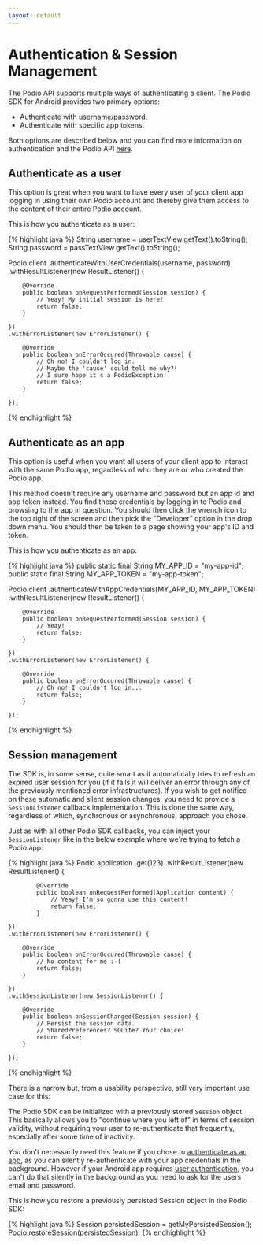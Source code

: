 ```yaml
---
layout: default
---
```

# Authentication & Session Management
The Podio API supports multiple ways of authenticating a client. The Podio SDK for Android provides two primary options:

* Authenticate with username/password.
* Authenticate with specific app tokens.

Both options are described below and you can find more information on authentication and the Podio API [here](https://developers.podio.com/authentication).

## Authenticate as a user
This option is great when you want to have every user of your client app logging in using their own Podio account and thereby give them access to the content of their entire Podio account.

This is how you authenticate as a user:

{% highlight java %}
String username = userTextView.getText().toString();
String password = passTextView.getText().toString();

Podio.client
    .authenticateWithUserCredentials(username, password)
    .withResultListener(new ResultListener<Session>() {

        @Override
        public boolean onRequestPerformed(Session session) {
            // Yeay! My initial session is here!
            return false;
        }

    })
    .withErrorListener(new ErrorListener() {

        @Override
        public boolean onErrorOccured(Throwable cause) {
            // Oh no! I couldn't log in.
            // Maybe the 'cause' could tell me why?!
            // I sure hope it's a PodioException!
            return false;
        }

    });
{% endhighlight %}

## Authenticate as an app
This option is useful when you want all users of your client app to interact with the same Podio app, regardless of who they are or who created the Podio app. 

This method doesn't require any username and password but an app id and app token instead. You find these credentials by logging in to Podio and browsing to the app in question. You should then click the wrench icon to the top right of the screen and then pick the "Developer" option in the drop down menu. You should then be taken to a page showing your app's ID and token.

This is how you authenticate as an app:

{% highlight java %}
public static final String MY_APP_ID = "my-app-id";
public static final String MY_APP_TOKEN = "my-app-token";

Podio.client
    .authenticateWithAppCredentials(MY_APP_ID, MY_APP_TOKEN)
    .withResultListener(new ResultListener<Session>() {

        @Override
        public boolean onRequestPerformed(Session session) {
            // Yeay!
            return false;
        }

    })
    .withErrorListener(new ErrorListener() {

        @Override
        public boolean onErrorOccured(Throwable cause) {
            // Oh no! I couldn't log in...
            return false;
        }

    });
{% endhighlight %}

## Session management
The SDK is, in some sense, quite smart as it automatically tries to refresh an expired user session for you (if it fails it will deliver an error through any of the previously mentioned error infrastructures). If you wish to get notified on these automatic and silent session changes, you need to provide a `SessionListener` callback implementation. This is done the same way, regardless of which, synchronous or asynchronous, approach you chose.

Just as with all other Podio SDK callbacks, you can inject your `SessionListener` like in the below example where we're trying to fetch a Podio app:

{% highlight java %}
Podio.application
    .get(123)
    .withResultListener(new ResultListener<Application>() {

            @Override
            public boolean onRequestPerformed(Application content) {
                // Yeay! I'm so gonna use this content!
                return false;
            }

    })
    .withErrorListener(new ErrorListener() {

        @Override
        public boolean onErrorOccured(Throwable cause) {
            // No content for me :-(
            return false;
        }

    })
    .withSessionListener(new SessionListener() {

        @Override
        public boolean onSessionChanged(Session session) {
            // Persist the session data.
            // SharedPreferences? SQLite? Your choice!
            return false;
        }

    });
{% endhighlight %}

There is a narrow but, from a usability perspective, still very important use case for this:

The Podio SDK can be initialized with a previously stored `Session` object. This basically allows you to "continue where you left of" in terms of session validity, without requiring your user to re-authenticate that frequently, especially after some time of inactivity.

You don't necessarily need this feature if you chose to [authenticate as an app](https://developers.podio.com/authentication/app_auth), as you can silently re-authenticate with your app credentials in the background. However if your Android app requires [user authentication](https://developers.podio.com/authentication/username_password), you can't do that silently in the background as you need to ask for the users email and password.

This is how you restore a previously persisted Session object in the Podio SDK:

{% highlight java %}
Session persistedSession = getMyPersistedSession();
Podio.restoreSession(persistedSession);
{% endhighlight %}

